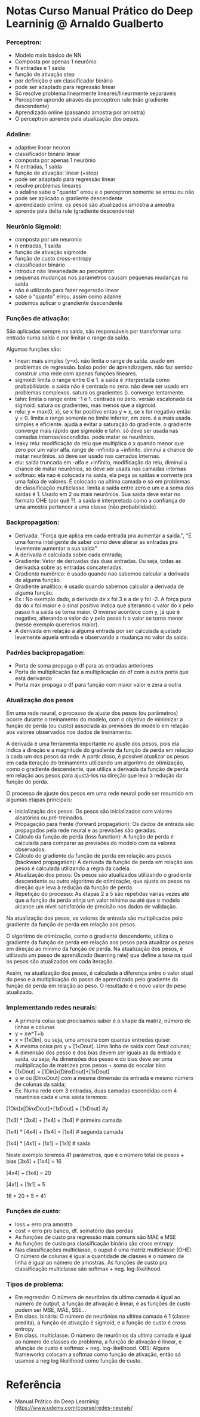 # Notas Curso Manual Prático do Deep Learninig @ Arnaldo Gualberto

### Perceptron:
- Modelo mais básico de NN
- Composta por apenas 1 neurônio
- N entradas e 1 saída
- função de ativação step
- por definição é um classificador binário
- pode ser adaptado para regressão linear
- Só resolve problema linearmente lineares/linearmente separáveis
- Perceptron aprende através da perceptron rule (não gradiente descendente)
- Aprendizado online (passando amostra por amostra)
- O perceptron aprende pela atualização dos pesos.

### Adaline:
- adaptive linear neuron
- classificador binário linear
- composta por apenas 1 neurônio
- N entradas, 1 saída
- função de ativação: linear (+step)
- pode ser adaptado para regressão linear
- resolve problemas lineares
- o adaline sabe o "quanto" errou e o perceptron somente se errou ou não
- pode ser aplicado o gradiente descendente
- aprendizado online. os pesos são atualizados amostra a amostra
- aprende pela delta rule (gradiente descendente)

### Neurônio Sigmoid:
- composta por um neuronio
- n entradas, 1 saída
- função de ativação sigmoide
- função de custo cross-entropy
- classificador binário
- introduz não lineariedade ao perceptron
- pequenas mudanças nos parametros causam pequenas mudanças na saída
- não é utilizado para fazer regerssão linear
- sabe o "quanto" errou, assim como adaline
- podemos aplicar o grandiente descendente

### Funções de ativação:
São aplicadas sempre na saída, são responsáveis por transformar uma entrada numa saída e por limitar o range da saída.

Algumas funções são:
- linear: mais simples (y=x). não limita o range de saída. usado em problemas de regressão. baixo poder de aprendizagem. não faz sentido construir uma rede com apenas funções lineares.
- sigmoid: limita o range entre 0 e 1. a saída é interpretada como probabilidade. a saída não é centrada no zero. não deve ser usado em problemas complexos. satura os gradientes (). converge lentamente. 
- tahn: limita o range entre -1 e 1. centrada no zero. versão escalonada da sigmoid. satura os gradientes, mas menos que a sigmoid.
- relu: y = max(0, x), se x for positivo entao y = x, se x for negativo então y = 0. limita o range somente no limite inferior, em zero. é a mais usada. simples e eficiente. ajuda a evitar a saturação do gradiente. o gradiente converge mais rápido que sigmoide e tahn. só deve ser usada nas camadas internas/escondidas. pode matar os neurônios.
- leaky relu: modificação da relu que multiplica o x quando menor que zero por um valor alfa. range de -infinito a +infinito. diminui a chance de matar neurônios. só deve ser usado nas camadas internas. 
- elu: saída truncada em -alfa e +infinito, modificação da relu, diminui a chance de matar neurônios, só deve ser usada nas camadas internas
- softmax: ela nao é colocada na saída, ela pega as saídas e converte pra uma faixa de valores. É colocado na ultima camada e só em problemas de classificação multiclasse. limita a saída entre zero e um e a soma das saídas é 1. Usado em 2 ou mais neurônios. Sua saída deve estar no formato OHE (por quê ?). a saída é interpretada como a confiança de uma amostra pertencer a uma classe (não probabilidade).

### Backpropagation:
- Derivada: "Força que aplica em cada entrada pra aumentar a saída.", "É uma forma inteligente de saber como deve alterar as entradas pra levemente aumentar a sua saída"
- A derivada é calculada sobre cada entrada;
- Gradiente: Vetor de derivadas das duas entradas. Ou seja, todas as derivadsa sobre as entradas concatenadas.
- Gradiente numérico: é usado quando nao sabemos calcular a derivada de alguma função.
- Gradiente analítico: é usado quando sabemos calcular a derivada de alguma função.
- Ex.: No exemplo dado, a derivada de x foi 3 e a de y foi -2. A força pura da do x foi maior e o sinal positivo indica que alterando o valor do x pelo passo h a saída se torna maior. O inverso acontece com y, já que é negativo, alterando o valor do y pelo passo h o valor se torna menor (nesse exemplo queremos maior).
- A derivada em relação a alguma entrada por ser calculada ajustado levemente aquela entrada e observando a mudança no valor da saída.

### Padrões backpropagation:
- Porta de soma propaga o df para as entradas anteriores
- Porta de multiplicação faz a multiplicação do df com a outra porta que está derivando
- Porta max propaga o df para função com maior valor e zera a outra

### Atualização dos pesos
Em uma rede neural, o processo de ajuste dos pesos (ou parâmetros) ocorre durante o treinamento do modelo, com o objetivo de minimizar a função de perda (ou custo) associada às previsões do modelo em relação aos valores observados nos dados de treinamento.

A derivada é uma ferramenta importante no ajuste dos pesos, pois ela indica a direção e a magnitude do gradiente da função de perda em relação a cada um dos pesos da rede. A partir disso, é possível atualizar os pesos em cada iteração do treinamento utilizando um algoritmo de otimização, como o gradiente descendente, que utiliza a derivada da função de perda em relação aos pesos para ajustá-los na direção que leva à redução da função de perda.

O processo de ajuste dos pesos em uma rede neural pode ser resumido em algumas etapas principais:

- Inicialização dos pesos: Os pesos são inicializados com valores aleatórios ou pré-treinados.
- Propagação para frente (forward propagation): Os dados de entrada são propagados pela rede neural e as previsões são geradas.
- Cálculo da função de perda (loss function): A função de perda é calculada para comparar as previsões do modelo com os valores observados.
- Cálculo do gradiente da função de perda em relação aos pesos (backward propagation): A derivada da função de perda em relação aos pesos é calculada utilizando a regra da cadeia.
- Atualização dos pesos: Os pesos são atualizados utilizando o gradiente descendente ou outro algoritmo de otimização, que ajusta os pesos na direção que leva à redução da função de perda.
- Repetição do processo: As etapas 2 a 5 são repetidas várias vezes até que a função de perda atinja um valor mínimo ou até que o modelo alcance um nível satisfatório de precisão nos dados de validação.

Na atualização dos pesos, os valores de entrada são multiplicados pelo gradiente da função de perda em relação aos pesos. 

O algoritmo de otimização, como o gradiente descendente, utiliza o gradiente da função de perda em relação aos pesos para atualizar os pesos em direção ao mínimo da função de perda. Na atualização dos pesos, é utilizado um passo de aprendizado (learning rate) que define a taxa na qual os pesos são atualizados em cada iteração.

Assim, na atualização dos pesos, é calculada a diferença entre o valor atual do peso e a multiplicação do passo de aprendizado pelo gradiente da função de perda em relação ao peso. O resultado é o novo valor do peso atualizado.

### Implementando redes neurais:
- A primeira coisa que precisamos saber é o shape da matriz, número de linhas e colunas
- y = xw^T+b
- x = [1xDin], ou seja, uma amostra com quantas entredas quiser
- A mesma coisa pro y = [1xDout]. Uma linha de saída com Dout colunas;
- A dimensão dos pesso e dos bias devem ser iguais as da entrada e saída, ou seja; As dimensões dos pesso e do bias deve ser uma multiplicação de matrizes pros pesos + soma do escalar bias
- [1xDout] = [1Din]x[DinxDout]+[1xDout]
- o w ou [DinxDout] com a mesma dimensão da entrada e mesmo número de colunas da saída;
- Ex. Numa rede com 3 entradas, duas camadas escondidas com 4 neurônios cada e uma saída teremos:

[1Din]x[DinxDout]+[1xDout] = [1xDout] #y

[1x3] * [3x4] + [1x4] = [1x4] # primeira camada

[1x4] * [4x4] + [1x4] = [1x4] # segunda camada

[1x4] * [4x1] + [1x1] = [1x1] # saída

Neste exemplo teremos 41 parâmetros, que é o número total de pesos + bias
[3x4] + [1x4] = 16

[4x4] + [1x4] = 20

[4x1] + [1x1] = 5

16 + 20 + 5 = 41

### Funções de custo:
- loss = erro pra amostra
- cost = erro pro banco, df. somatório das perdas
- As funções de custo pra regressão mais comuns são MAE e MSE
- As funções de custo pra classificação binária são cross entropy
- Nas classificações multiclasse, o ouput é uma matriz multiclasse (OHE). O número de colunas é igual a quantidade de classes e o número de linha é igual ao número de amostras. As funções de custo pra classificação multiclasse são softmax + neg. log-likelihood. 

### Tipos de problema:
- Em regressão: O número de neurônios da ultima camada é igual ao número de output, a função de ativação é linear, e as funções de custo podem ser MSE, MAE, SSE...
- Em class. binária: O número de neurônios na ultima camada é 1 (classe predita), a função de ativação é sigmoid, e a função de custo é cross entropy
- Em class. multiclasse: O número de neurônios da ultima camada é igual ao número de classes do problema, a função de ativação é linear, e afunção de custo é softmax + neg. log-likelihood. OBS: Alguns frameworks colocam a softmax como função de ativação, então só usamos a neg log likelihood como função de custo.



# Referência
- Manual Prático do Deep Learninig <https://www.udemy.com/course/redes-neurais/>
